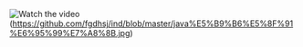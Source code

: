 ![Watch the video](https://github.com/fgdhsj/ind/blob/master/a.jpg)
(https://github.com/fgdhsj/ind/blob/master/java%E5%B9%B6%E5%8F%91%E6%95%99%E7%A8%8B.jpg)
